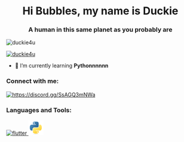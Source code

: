 <h1 align="center">Hi Bubbles, my name is Duckie</h1>
<h3 align="center">A human in this same planet as you probably are</h3>

<p align="left"> <img src="https://komarev.com/ghpvc/?username=duckie4u&label=Profile%20views&color=0e75b6&style=flat" alt="duckie4u" /> </p>

<p align="left"> <a href="https://github.com/ryo-ma/github-profile-trophy"><img src="https://github-profile-trophy.vercel.app/?username=duckie4u" alt="duckie4u" /></a> </p>

- 🌱 I’m currently learning **Pythonnnnnn**

<h3 align="left">Connect with me:</h3>
<p align="left">
<a href="https://discord.gg/https://discord.gg/SsAGQ3mNWa" target="blank"><img align="center" src="https://raw.githubusercontent.com/rahuldkjain/github-profile-readme-generator/master/src/images/icons/Social/discord.svg" alt="https://discord.gg/SsAGQ3mNWa" height="30" width="40" /></a>
</p>

<h3 align="left">Languages and Tools:</h3>
<p align="left"> <a href="https://flutter.dev" target="_blank" rel="noreferrer"> <img src="https://www.vectorlogo.zone/logos/flutterio/flutterio-icon.svg" alt="flutter" width="40" height="40"/> </a> <a href="https://www.python.org" target="_blank" rel="noreferrer"> <img src="https://raw.githubusercontent.com/devicons/devicon/master/icons/python/python-original.svg" alt="python" width="40" height="40"/> </a> </p>
